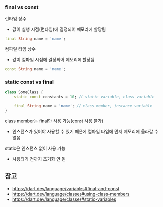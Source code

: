 
### final vs const
런타임 상수
- 값이 실행 시점(런타임)에 결정되어 메모리에 할당됨
```dart
final String name = 'name';
```

컴파일 타임 상수
- 값이 컴파일 시점에 결정되어 메모리에 할당됨
```dart
const String name = 'name';
```

### static const vs final
```dart
class SomeClass {
	static const constants = 10; // static variable, class variable

	final String name = 'name'; // class member, instance variable
}
```

class member는 final만 사용 가능(const 사용 불가)
- 인스턴스가 있어야 사용할 수 있기 때문에 컴파일 타임에 먼저 메모리에 올라갈 수 없음

static은 인스턴스 없이 사용 가능
- 사용되기 전까지 초기화 안 됨


## 참고
- https://dart.dev/language/variables#final-and-const
- https://dart.dev/language/classes#using-class-members
- https://dart.dev/language/classes#static-variables